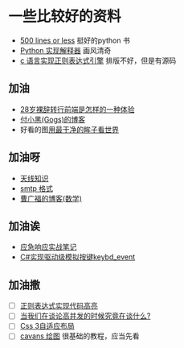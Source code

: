# 一些比较好的资料  

- [500 lines or less](http://aosabook.org/en/500L/) 挺好的python 书  
- [Python 实现解释器](https://ruslanspivak.com/lsbasi-part1/) 画风清奇  
- [c 语言实现正则表达式引擎](https://blog.csdn.net/weixin_36719607/article/details/79427220) 排版不好，但是有源码  


## 加油  

- [28岁裸辞转行前端是怎样的一种体验](https://segmentfault.com/a/1190000019105621)  
- [付小黑(Gogs)的博客](http://fuxiaohei.me)  
- 好看的图[用最干净的眸子看世界](http://blog.sina.com.cn/s/blog_b6ea5d580102v6c5.html)

## 加油呀  

- [天线知识](http://www.antenna-theory.com/m/index.php)  
- [smtp 格式](https://help.aliyun.com/knowledge_detail/51584.html)  
- [曹广福的博客(数学)](http://blog.sciencenet.cn/u/gfcao)  

## 加油诶  

- [应急响应实战笔记](https://bypass007.github.io/Emergency-Response-Notes/)  
- [C#实现驱动级模拟按键](https://blog.csdn.net/edcvf3/article/details/23091377)[keybd_event](https://wenku.baidu.com/view/f6c5e6cba1c7aa00b52acbba.html)

## 加油撒  

- [ ] [正则表达式实现代码高亮](https://www.jb51.net/article/50089.htm)  
- [ ] [当我们在谈论高并发的时候究竟在谈什么?](https://segmentfault.com/a/1190000019360335)  
- [ ] [Css 3自适应布局](https://www.jianshu.com/p/8d7c8c373148)  
- [ ] [cavans 绘图](http://blog.sina.com.cn/s/articlelist_5657730194_12_1.html) 很基础的教程，应当先看  
